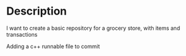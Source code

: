 # Description

I want to create a basic repository for a grocery store, with items and transactions

Adding a c++ runnable file to commit
